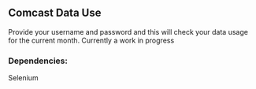 ## Comcast Data Use

Provide your username and password and this will check your data usage for the current month.
Currently a work in progress

### Dependencies:
Selenium
